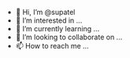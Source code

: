 - 👋 Hi, I’m @supatel
- 👀 I’m interested in ...
- 🌱 I’m currently learning ...
- 💞️ I’m looking to collaborate on ...
- 📫 How to reach me ...

<!---
supatel/supatel is a ✨ special ✨ repository because its `README.md` (this file) appears on your GitHub profile.
You can click the Preview link to take a look at your changes.
--->
